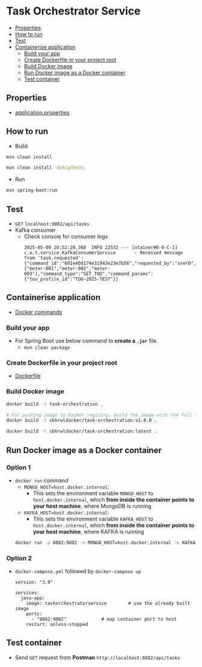 # Task Orchestrator Service
- [Properties](#properties)
- [How to run](#how-to-run)
- [Test](#test)
- [Containerise application](#containerise-application)
  - [Build your app](#build-your-app)
  - [Create Dockerfile in your project root](#create-dockerfile-in-your-project-root)
  - [Build Docker image](#build-docker-image)
  - [Run Docker image as a Docker container](#run-docker-image-as-a-docker-container)
  - [Test container](#test-container)
## Properties
- [application.properties](src/main/resources/application.properties)
## How to run
- Build 
```bash
mvn clean install

mvn clean install -DskipTests
```
- Run
```bash
mvn spring-boot:run
```

## Test
- `GET` `localhost:9082/api/tasks`
- Kafka consumer
  - Check console for consumer logs
    ```
    2025-05-09 20:52:20.368  INFO 22532 --- [ntainer#0-0-C-1] c.o.t.service.KafkaConsumerService       : Received message from 'task.requested': {"command_id":"681e40d174e31943e23e7b56","requested_by":"userD","device_ids":["meter-001","meter-002","meter-003"],"command_type":"SET_TOU","command_params":{"tou_profile_id":"TOU-2025-TEST"}}
    ```

## Containerise application
- [Docker commands](https://github.com/sbhrwl/system_design/blob/main/docs/deployment/containerisation/Docker/commands/README.md)
### Build your app
- For Spring Boot use below command to **create a `.jar`** file.
  - `mvn clean package` 
### Create Dockerfile in your project root
- [Dockerfile](Dockerfile)
### Build Docker image
```bash
docker build -t task-orchestration .

# For pushing image to Docker registry, build the image with the full tag directly
docker build -t sbhrwldocker/task-orchestration:v1.0.0 .

docker build -t sbhrwldocker/task-orchestration:latest .
```
## Run Docker image as a Docker container
### Option 1
- `docker run` command
  - `MONGO_HOST=host.docker.internal`: 
    - This sets the environment variable `MONGO_HOST` to `host.docker.internal`, which **from inside the container points to your host machine**, where MongoDB is running
  - `KAFKA_HOST=host.docker.internal`:
    - This sets the environment variable `KAFKA_HOST` to `host.docker.internal`, which **from inside the container points to your host machine**, where KAFKA is running
  ```bash
  docker run -p 8082:9082 -e MONGO_HOST=host.docker.internal -e KAFKA_HOST=host.docker.internal -e KAFKA_PORT=29092 task-orchestration
  ```
### Option 2
- `docker-compose.yml` followed by `docker-compose up`
  ```
  version: "3.9"
  
  services:
    java-app:
      image: taskorchestratorservice        # use the already built image
      ports:
        - "8082:9082"             # map container port to host
      restart: unless-stopped
  ```
## Test container
- Send `GET` request from **Postman** `http://localhost:8082/api/tasks`
